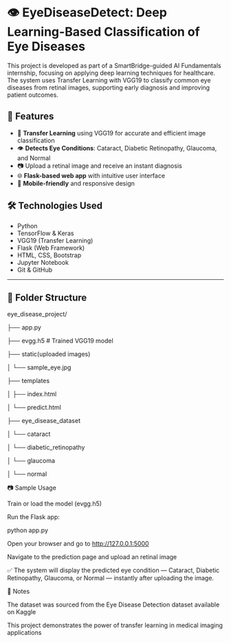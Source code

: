 # 👁️ EyeDiseaseDetect: Deep Learning-Based Classification of Eye Diseases

This project is developed as part of a SmartBridge-guided AI Fundamentals internship, focusing on applying deep learning techniques for healthcare. The system uses Transfer Learning with VGG19 to classify common eye diseases from retinal images, supporting early diagnosis and improving patient outcomes.

## 🚀 Features

- 🧠 **Transfer Learning** using VGG19 for accurate and efficient image classification  
- 👁️ **Detects Eye Conditions**: Cataract, Diabetic Retinopathy, Glaucoma, and Normal  
- 📷 Upload a retinal image and receive an instant diagnosis  
- 🌐 **Flask-based web app** with intuitive user interface  
- 📱 **Mobile-friendly** and responsive design  

## 🛠️ Technologies Used

- Python  
- TensorFlow & Keras  
- VGG19 (Transfer Learning)  
- Flask (Web Framework)  
- HTML, CSS, Bootstrap  
- Jupyter Notebook  
- Git & GitHub  

---

## 📁 Folder Structure

eye_disease_project/

├── app.py

├── evgg.h5 # Trained VGG19 model

├── static(uploaded images)

│ └── sample_eye.jpg

├── templates

│ ├── index.html

│ └── predict.html

├── eye_disease_dataset

│  └── cataract

│  └── diabetic_retinopathy

│  └── glaucoma

│  └── normal

📷 Sample Usage

Train or load the model (evgg.h5)

Run the Flask app:

python app.py

Open your browser and go to http://127.0.0.1:5000

Navigate to the prediction page and upload an retinal image

✅ The system will display the predicted eye condition — Cataract, Diabetic Retinopathy, Glaucoma, or Normal — instantly after uploading the image.

📌 Notes

The dataset was sourced from the Eye Disease Detection dataset available on Kaggle

This project demonstrates the power of transfer learning in medical imaging applications

